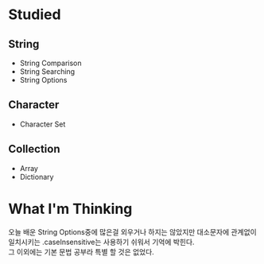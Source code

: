 # Studied

## String
- String Comparison
- String Searching
- String Options

## Character
- Character Set

## Collection
- Array
- Dictionary

# What I'm Thinking
오늘 배운 String Options중에 많은걸 외우거나 하지는 않았지만 대소문자에 관계없이 일치시키는 .caseInsensitive는 사용하기 쉬워서 기억에 박힌다.  
그 이외에는 기본 문법 공부라 특별 할 것은 없었다. 
